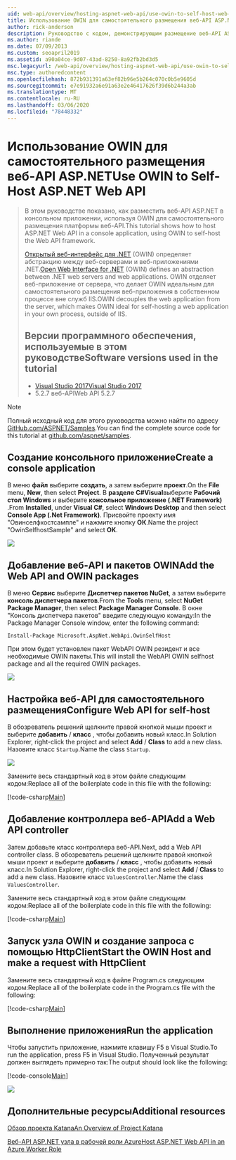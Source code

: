 ```yaml
---
uid: web-api/overview/hosting-aspnet-web-api/use-owin-to-self-host-web-api
title: Использование OWIN для самостоятельного размещения веб-API ASP.NET-ASP.NET 4. x
author: rick-anderson
description: Руководство с кодом, демонстрирующим размещение веб-API ASP.NET в консольном приложении.
ms.author: riande
ms.date: 07/09/2013
ms.custom: seoapril2019
ms.assetid: a90a04ce-9d07-43ad-8250-8a92fb2bd3d5
msc.legacyurl: /web-api/overview/hosting-aspnet-web-api/use-owin-to-self-host-web-api
msc.type: authoredcontent
ms.openlocfilehash: 872b931391a63ef82b96e5b264c070c0b5e9605d
ms.sourcegitcommit: e7e91932a6e91a63e2e46417626f39d6b244a3ab
ms.translationtype: MT
ms.contentlocale: ru-RU
ms.lasthandoff: 03/06/2020
ms.locfileid: "78448332"
---
```

# <a name="use-owin-to-self-host-aspnet-web-api"></a><span data-ttu-id="c69d4-103">Использование OWIN для самостоятельного размещения веб-API ASP.NET</span><span class="sxs-lookup"><span data-stu-id="c69d4-103">Use OWIN to Self-Host ASP.NET Web API</span></span> 

> <span data-ttu-id="c69d4-104">В этом руководстве показано, как разместить веб-API ASP.NET в консольном приложении, используя OWIN для самостоятельного размещения платформы веб-API.</span><span class="sxs-lookup"><span data-stu-id="c69d4-104">This tutorial shows how to host ASP.NET Web API in a console application, using OWIN to self-host the Web API framework.</span></span>
>
> <span data-ttu-id="c69d4-105">[Открытый веб-интерфейс для .NET](http://owin.org) (OWIN) определяет абстракцию между веб-серверами и веб-приложениями .NET.</span><span class="sxs-lookup"><span data-stu-id="c69d4-105">[Open Web Interface for .NET](http://owin.org) (OWIN) defines an abstraction between .NET web servers and web applications.</span></span> <span data-ttu-id="c69d4-106">OWIN отделяет веб-приложение от сервера, что делает OWIN идеальным для самостоятельного размещения веб-приложения в собственном процессе вне служб IIS.</span><span class="sxs-lookup"><span data-stu-id="c69d4-106">OWIN decouples the web application from the server, which makes OWIN ideal for self-hosting a web application in your own process, outside of IIS.</span></span>
>
> ## <a name="software-versions-used-in-the-tutorial"></a><span data-ttu-id="c69d4-107">Версии программного обеспечения, используемые в этом руководстве</span><span class="sxs-lookup"><span data-stu-id="c69d4-107">Software versions used in the tutorial</span></span>
>
>
> - [<span data-ttu-id="c69d4-108">Visual Studio 2017</span><span class="sxs-lookup"><span data-stu-id="c69d4-108">Visual Studio 2017</span></span>](https://visualstudio.microsoft.com/downloads/) 
> - <span data-ttu-id="c69d4-109">5\.2.7 веб-API</span><span class="sxs-lookup"><span data-stu-id="c69d4-109">Web API 5.2.7</span></span>

> [!NOTE]
> <span data-ttu-id="c69d4-110">Полный исходный код для этого руководства можно найти по адресу [GitHub.com/ASPNET/Samples](https://github.com/aspnet/samples/tree/master/samples/aspnet/WebApi/OwinSelfhostSample).</span><span class="sxs-lookup"><span data-stu-id="c69d4-110">You can find the complete source code for this tutorial at [github.com/aspnet/samples](https://github.com/aspnet/samples/tree/master/samples/aspnet/WebApi/OwinSelfhostSample).</span></span>

## <a name="create-a-console-application"></a><span data-ttu-id="c69d4-111">Создание консольного приложение</span><span class="sxs-lookup"><span data-stu-id="c69d4-111">Create a console application</span></span>

<span data-ttu-id="c69d4-112">В меню **файл** выберите **создать**, а затем выберите **проект**.</span><span class="sxs-lookup"><span data-stu-id="c69d4-112">On the **File** menu,  **New**, then select **Project**.</span></span> <span data-ttu-id="c69d4-113">В **разделе** **C#Visual**выберите **Рабочий стол Windows** и выберите **консольное приложение (.NET Framework)** .</span><span class="sxs-lookup"><span data-stu-id="c69d4-113">From **Installed**, under **Visual C#**, select **Windows Desktop** and then select **Console App (.Net Framework)**.</span></span> <span data-ttu-id="c69d4-114">Присвойте проекту имя "Овинселфхостсампле" и нажмите кнопку **ОК**.</span><span class="sxs-lookup"><span data-stu-id="c69d4-114">Name the project "OwinSelfhostSample" and select **OK**.</span></span>

[![](use-owin-to-self-host-web-api/_static/image7.png)](use-owin-to-self-host-web-api/_static/image7.png)

## <a name="add-the-web-api-and-owin-packages"></a><span data-ttu-id="c69d4-115">Добавление веб-API и пакетов OWIN</span><span class="sxs-lookup"><span data-stu-id="c69d4-115">Add the Web API and OWIN packages</span></span>

<span data-ttu-id="c69d4-116">В меню **Сервис** выберите **Диспетчер пакетов NuGet**, а затем выберите **консоль диспетчера пакетов**.</span><span class="sxs-lookup"><span data-stu-id="c69d4-116">From the **Tools** menu, select **NuGet Package Manager**, then select **Package Manager Console**.</span></span> <span data-ttu-id="c69d4-117">В окне "Консоль диспетчера пакетов" введите следующую команду:</span><span class="sxs-lookup"><span data-stu-id="c69d4-117">In the Package Manager Console window, enter the following command:</span></span>

`Install-Package Microsoft.AspNet.WebApi.OwinSelfHost`

<span data-ttu-id="c69d4-118">При этом будет установлен пакет WebAPI OWIN резидент и все необходимые OWIN пакеты.</span><span class="sxs-lookup"><span data-stu-id="c69d4-118">This will install the WebAPI OWIN selfhost package and all the required OWIN packages.</span></span>

[![](use-owin-to-self-host-web-api/_static/image4.png)](use-owin-to-self-host-web-api/_static/image3.png)

## <a name="configure-web-api-for-self-host"></a><span data-ttu-id="c69d4-119">Настройка веб-API для самостоятельного размещения</span><span class="sxs-lookup"><span data-stu-id="c69d4-119">Configure Web API for self-host</span></span>

<span data-ttu-id="c69d4-120">В обозреватель решений щелкните правой кнопкой мыши проект и выберите **добавить** / **класс** , чтобы добавить новый класс.</span><span class="sxs-lookup"><span data-stu-id="c69d4-120">In Solution Explorer, right-click the project and select **Add** / **Class** to add a new class.</span></span> <span data-ttu-id="c69d4-121">Назовите класс `Startup`.</span><span class="sxs-lookup"><span data-stu-id="c69d4-121">Name the class `Startup`.</span></span>

![](use-owin-to-self-host-web-api/_static/image5.png)

<span data-ttu-id="c69d4-122">Замените весь стандартный код в этом файле следующим кодом:</span><span class="sxs-lookup"><span data-stu-id="c69d4-122">Replace all of the boilerplate code in this file with the following:</span></span>

[!code-csharp[Main](use-owin-to-self-host-web-api/samples/sample1.cs)]

## <a name="add-a-web-api-controller"></a><span data-ttu-id="c69d4-123">Добавление контроллера веб-API</span><span class="sxs-lookup"><span data-stu-id="c69d4-123">Add a Web API controller</span></span>

<span data-ttu-id="c69d4-124">Затем добавьте класс контроллера веб-API.</span><span class="sxs-lookup"><span data-stu-id="c69d4-124">Next, add a Web API controller class.</span></span> <span data-ttu-id="c69d4-125">В обозреватель решений щелкните правой кнопкой мыши проект и выберите **добавить** / **класс** , чтобы добавить новый класс.</span><span class="sxs-lookup"><span data-stu-id="c69d4-125">In Solution Explorer, right-click the project and select **Add** / **Class** to add a new class.</span></span> <span data-ttu-id="c69d4-126">Назовите класс `ValuesController`.</span><span class="sxs-lookup"><span data-stu-id="c69d4-126">Name the class `ValuesController`.</span></span>

<span data-ttu-id="c69d4-127">Замените весь стандартный код в этом файле следующим кодом:</span><span class="sxs-lookup"><span data-stu-id="c69d4-127">Replace all of the boilerplate code in this file with the following:</span></span>

[!code-csharp[Main](use-owin-to-self-host-web-api/samples/sample2.cs)]

## <a name="start-the-owin-host-and-make-a-request-with-httpclient"></a><span data-ttu-id="c69d4-128">Запуск узла OWIN и создание запроса с помощью HttpClient</span><span class="sxs-lookup"><span data-stu-id="c69d4-128">Start the OWIN Host and make a request with HttpClient</span></span>

<span data-ttu-id="c69d4-129">Замените весь стандартный код в файле Program.cs следующим кодом:</span><span class="sxs-lookup"><span data-stu-id="c69d4-129">Replace all of the boilerplate code in the Program.cs file with the following:</span></span>

[!code-csharp[Main](use-owin-to-self-host-web-api/samples/sample3.cs)]

## <a name="run-the-application"></a><span data-ttu-id="c69d4-130">Выполнение приложения</span><span class="sxs-lookup"><span data-stu-id="c69d4-130">Run the application</span></span>

<span data-ttu-id="c69d4-131">Чтобы запустить приложение, нажмите клавишу F5 в Visual Studio.</span><span class="sxs-lookup"><span data-stu-id="c69d4-131">To run the application, press F5 in Visual Studio.</span></span> <span data-ttu-id="c69d4-132">Полученный результат должен выглядеть примерно так:</span><span class="sxs-lookup"><span data-stu-id="c69d4-132">The output should look like the following:</span></span>

[!code-console[Main](use-owin-to-self-host-web-api/samples/sample4.cmd)]

![](use-owin-to-self-host-web-api/_static/image6.png)

## <a name="additional-resources"></a><span data-ttu-id="c69d4-133">Дополнительные ресурсы</span><span class="sxs-lookup"><span data-stu-id="c69d4-133">Additional resources</span></span>

[<span data-ttu-id="c69d4-134">Обзор проекта Katana</span><span class="sxs-lookup"><span data-stu-id="c69d4-134">An Overview of Project Katana</span></span>](../../../aspnet/overview/owin-and-katana/an-overview-of-project-katana.md)

[<span data-ttu-id="c69d4-135">Веб-API ASP.NET узла в рабочей роли Azure</span><span class="sxs-lookup"><span data-stu-id="c69d4-135">Host ASP.NET Web API in an Azure Worker Role</span></span>](host-aspnet-web-api-in-an-azure-worker-role.md)
